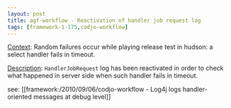 ```yaml
---
layout: post
title: agf-workflow - Reactivation of handler job request log
tags: [framework-1-175,codjo-workflow]
---
```

<u>Context</u>:
Random failures occur while playing release test in hudson: a select handler fails in timeout.

<u>Description</u>:
```HandlerJobRequest``` log has been reactivated in order to check what happened in server side when such handler fails in timeout.

see: [[framework:/2010/09/06/codjo-workflow - Log4j logs handler-oriented messages at debug level]]